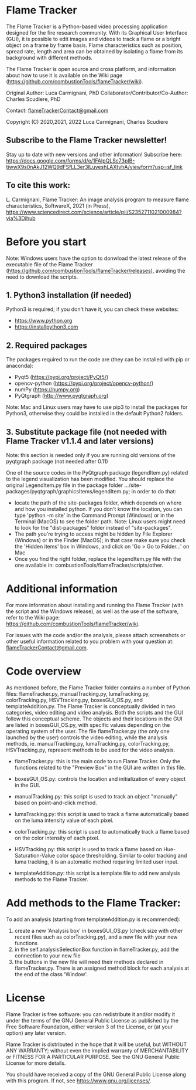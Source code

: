 # Flame Tracker
The Flame Tracker is a Python-based video processing application designed for the fire research community. With its Graphical User Interface (GUI), it is possible to edit images and videos to track a flame or a bright object on a frame by frame basis. Flame characteristics such as position, spread rate, length and area can be obtained by isolating a flame from its background with different methods.

The Flame Tracker is open source and cross platform, and information about how to use it is available on the Wiki page (https://github.com/combustionTools/flameTracker/wiki).

Original Author: Luca Carmignani, PhD
Collaborator/Contributor/Co-Author: Charles Scudiere, PhD

Contact: flameTrackerContact@gmail.com

Copyright (C) 2020,2021, 2022  Luca Carmignani, Charles Scudiere

## Subscribe to the Flame Tracker newsletter!
Stay up to date with new versions and other information! Subscribe here: https://docs.google.com/forms/d/e/1FAIpQLSc73pIB-tiwwX9s0nAkJ12WQ9dFSfLL3er3lLuyeshLAXtvhA/viewform?usp=sf_link

## To cite this work:
L. Carmignani, Flame Tracker: An image analysis program to measure flame characteristics, SoftwareX, 2021 (in Press), https://www.sciencedirect.com/science/article/pii/S2352711021000984?via%3Dihub

# Before you start
Note: Windows users have the option to donwload the latest release of the executable file of the Flame Tracker (https://github.com/combustionTools/flameTracker/releases), avoiding the need to download the scripts.

## 1. Python3 installation (if needed)

Python3 is required; if you don't have it, you can check these websites:
- https://www.python.org
- https://installpython3.com

## 2. Required packages

The packages required to run the code are (they can be installed with pip or anaconda):
- Pyqt5 (https://pypi.org/project/PyQt5/)
- opencv-python (https://pypi.org/project/opencv-python/)
- numPy (https://numpy.org)
- PyQtgraph (http://www.pyqtgraph.org)

Note: Mac and Linux users may have to use pip3 to install the packages for Python3, otherwise they could be installed in the default Python2 folders.

## 3. Substitute package file (not needed with Flame Tracker v1.1.4 and later versions)

Note: this section is needed only if you are running old versions of the pyqtgraph package (not needed after 0.11)

One of the source codes in the PyQtgraph package (legendItem.py) related to the legend visualization has been modified. You should replace the original LegendItem.py file in the package folder .../site-packages/pyqtgraph/graphicsItems/legendItem.py; in order to do that:
- locate the path of the site-packages folder, which depends on where and how you installed python. If you don't know the location, you can type 'python -m site' in the Command Prompt (Windows) or in the Terminal (MacOS) to see the folder path. Note: Linux users might need to look for the "dist-packages" folder instead of "site-packages".
- The path you're trying to access might be hidden by File Explorer (Windows) or in the Finder (MacOS); in that case make sure you check the 'Hidden items' box in Windows, and click on 'Go > Go to Folder...' on Mac
- Once you find the right folder, replace the legendItem.py file with the one available in: combustionTools/flameTracker/scripts/other.

# Additional information
For more information about installing and running the Flame Tracker (with the script and the Windows release), as well as the use of the software, refer to the Wiki page: https://github.com/combustionTools/flameTracker/wiki.

For issues with the code and/or the analysis, please attach screenshots or other useful information related to you problem with your question at: flameTrackerContact@gmail.com.

# Code overview
As mentioned before, the Flame Tracker folder contains a number of Python files: flameTracker.py, manualTracking.py, lumaTracking.py, colorTracking.py, HSVTracking.py, boxesGUI_OS.py, and templateAddition.py. The Flame Tracker is conceptually divided in two categories, video editing and video analysis. Both the scripts and the GUI follow this conceptual scheme.
The objects and their locations in the GUI are listed in boxesGUI_OS.py, with specific values depending on the operating system of the user. The file flameTracker.py (the only one launched by the user) controls the video editing, while the analysis methods, ie. manualTracking.py, lumaTracking.py, colorTracking.py, HSVTracking.py, represent methods to be used for the video analysis.

- flameTracker.py: this is the main code to run Flame Tracker. Only the functions related to the "Preview Box" in the GUI are written in
this file.

- boxesGUI_OS.py: controls the location and initialization of every object in the GUI.

- manualTracking.py: this script is used to track an object "manually" based on point-and-click method.

- lumaTracking.py: this script is used to track a flame automatically based on the luma intensity value of each pixel.

- colorTracking.py: this script is used to automatically track a flame based on the color intensity of each pixel.

- HSVTracking.py: this script is used to track a flame based on Hue-Saturation-Value color space thresholding. Similar to color tracking and luma tracking, it is an automatic method requriing limited user input.

- templateAddition.py: this script is a template file to add new analysis methods to the Flame Tracker.

# Add methods to the Flame Tracker:
To add an analysis (starting from templateAddition.py is recommended):
1) create a new 'Analysis box' in boxesGUI_OS.py (check size with other recent files such as colorTracking.py), and a new file with your new functions 
2) in the self.analysisSelectionBox function in flameTracker.py, add the connection to your new file
3) the buttons in the new file will need their methods declared in flameTracker.py. There is an assigned method block for each analysis at the end of the class 'Window'.

# License
Flame Tracker is free software: you can redistribute it and/or modify it under the terms of the GNU General Public License as published by the Free Software Foundation, either version 3 of the License, or (at your option) any later version.

Flame Tracker is distributed in the hope that it will be useful, but WITHOUT ANY WARRANTY; without even the implied warranty of MERCHANTABILITY or FITNESS FOR A PARTICULAR PURPOSE. See the GNU General Public License for more details.

You should have received a copy of the GNU General Public License along with this program. If not, see <https://www.gnu.org/licenses/>.
